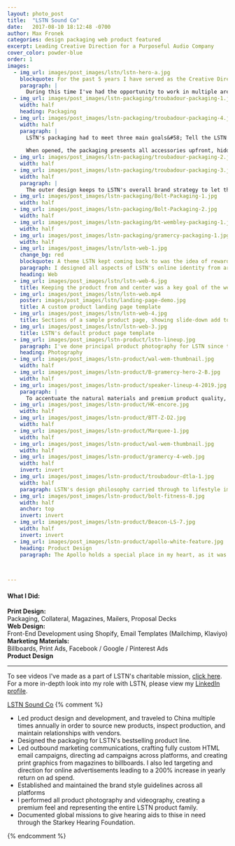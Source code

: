 ```yaml
---
layout: photo_post
title:  "LSTN Sound Co"
date:   2017-08-10 18:12:48 -0700
author: Max Fronek
categories: design packaging web product featured
excerpt: Leading Creative Direction for a Purposeful Audio Company
cover_color: powder-blue
order: 1
images:
  - img_url: images/post_images/lstn/lstn-hero-a.jpg
    blockquote: For the past 5 years I have served as the Creative Director for LSTN Sound Co. During that time I have led design efforts for the company, as well as for global partnerships with Delta Air Lines, Chivas Regal, Spotify, and more. 
    paragraph: |
      During this time I've had the opportunity to work in multiple areas of design. Some highlights of my work are listed here&#58;
  - img_url: images/post_images/lstn-packaging/troubadour-packaging-1.jpg
    width: half  
    heading: Packaging
  - img_url: images/post_images/lstn-packaging/troubadour-packaging-4.jpg
    width: half
    paragraph: |
      LSTN's packaging had to meet three main goals&#58; Tell the LSTN story of giving hearing aids, present the product and accessories in an appealing, compact manner, and maintain a clean, direct style that allowed the product to stand out.
      
      When opened, the packaging presents all accessories upfront, hidden under the branded microfibre travel bag. A small magazine-quality insert book is provided, not only offering instructions for use but telling the LSTN brand story and encouraging users to leave a review and share their purchase on social media.      
  - img_url: images/post_images/lstn-packaging/troubadour-packaging-2.jpg
    width: half
  - img_url: images/post_images/lstn-packaging/troubadour-packaging-3.jpg
    width: half
    paragraph: |
      The outer design keeps to LSTN's overall brand strategy to let the product stand on its own, using white backgrounds and minimal typography / graphical elements, letting the product stand out. A spot UV finish further sets the product apart from the rest of the packaging.
  - img_url: images/post_images/lstn-packaging/Bolt-Packaging-1.jpg
    width: half
  - img_url: images/post_images/lstn-packaging/Bolt-Packaging-2.jpg
    width: half
  - img_url: images/post_images/lstn-packaging/bt-wembley-packaging-1.jpg
    width: half    
  - img_url: images/post_images/lstn-packaging/gramercy-packaging-1.jpg
    width: half   
  - img_url: images/post_images/lstn/lstn-web-1.jpg
    change_bg: red
    blockquote: A theme LSTN kept coming back to was the idea of rewarding the customer — if someone was taking the time to browse the online store, they should be presented with new and deeper information at every opportunity.
    paragraph: I designed all aspects of LSTN's online identity from art direction to UI, and coded the theme from scratch in Shopify. The main goals were to echo their packaging design on the product pages, incorporate imagery and video as much as possible, and to ensure there was a clear user goal or call to action at all times. 
    heading: Web   
  - img_url: images/post_images/lstn/lstn-web-6.jpg
    title: Keeping the product from and center was a key goal of the website
  - img_url: images/post_images/lstn/lstn-web.mp4
    poster: images/post_images/lstn/landing-page-demo.jpg
    title: A custom product landing page template
  - img_url: images/post_images/lstn/lstn-web-4.jpg  
    title: Sections of a sample product page, showing slide-down add to cart button
  - img_url: images/post_images/lstn/lstn-web-3.jpg 
    title: LSTN's default product page template  
  - img_url: images/post_images/lstn-product/lstn-lineup.jpg
    paragraph: I've done principal product photography for LSTN since the founding of the company in 2013, when I shot their pre-launch product photos. My photography has been used in almost every way possible since then from packaging and ecommerce to full-size billboards. I continue to produce all visual content for the brand.
    heading: Photography
  - img_url: images/post_images/lstn-product/wal-wem-thumbnail.jpg
    width: half 
  - img_url: images/post_images/lstn-product/B-gramercy-hero-2-B.jpg
    width: half
  - img_url: images/post_images/lstn-product/speaker-lineup-4-2019.jpg
    paragraph: |
      To accentuate the natural materials and premium product quality, LSTN's photography uses a pure white background and removes all distractions from the image. This allows the product to set itself apart in a sea of plastic headphones.
  - img_url: images/post_images/lstn-product/HK-encore.jpg
    width: half
  - img_url: images/post_images/lstn-product/BTT-Z-D2.jpg
    width: half
  - img_url: images/post_images/lstn-product/Marquee-1.jpg
    width: half
  - img_url: images/post_images/lstn-product/wal-wem-thumbnail.jpg
    width: half    
  - img_url: images/post_images/lstn-product/gramercy-4-web.jpg
    width: half
    invert: invert
  - img_url: images/post_images/lstn-product/troubadour-dtla-1.jpg
    width: half    
    paragraph: LSTN's design philosophy carried through to lifestyle imagery, emphasizing a clean midcentury-inspired aesthetic. Adding just a little L.A. flair was key, but as always, the product was the &#35;1 priority.
  - img_url: images/post_images/lstn-product/bolt-fitness-8.jpg
    width: half
    anchor: top
    invert: invert
  - img_url: images/post_images/lstn-product/Beacon-LS-7.jpg
    width: half   
    invert: invert
  - img_url: images/post_images/lstn-product/apollo-white-feature.jpg
    heading: Product Design
    paragraph: The Apollo holds a special place in my heart, as it was the first product I helped to design while working full-time for LSTN. Though manufacturing difficulties forced us to stop producing the Apollo after only a short time, the speaker received <a title="Gizmodo used my photography in this review of the Apollo" href="https://gizmodo.com/buy-this-wooden-speaker-help-a-deaf-person-hear-1756948892" target="_blank">rave reviews</a> for both its looks and sound quality.

      

---
```


#### What I Did:

**Print Design:**  
Packaging, Collateral, Magazines, Mailers, Proposal Decks  
**Web Design:**  
Front-End Development using Shopify, Email Templates (Mailchimp, Klaviyo)  
**Marketing Materials:**  
Billboards, Print Ads, Facebook / Google / Pinterest Ads  
**Product Design**  

***

To see videos I've made as a part of LSTN's charitable mission, [click here](/lstn-mission "LSTN Documentary Filming"). For a more in-depth look into my role with LSTN, please view my [LinkedIn profile](https://linkedin.com/in/maxfronek "Max Fronek on LinkedIn").

[LSTN Sound Co](http://lstnsound.co)
{% comment %}
<ul><li>Led product design and development, and traveled to China multiple times annually in order to source new products, inspect production, and maintain relationships with vendors.</li><li>Designed the packaging for LSTN's bestselling product line.</li><li>Led outbound marketing communications, crafting fully custom HTML email campaigns, directing ad campaigns across platforms, and creating print graphics from magazines to billboards. I also led targeting and direction for online advertisements leading to a 200% increase in yearly return on ad spend.</li><li>Established and maintained the brand style guidelines across all platforms</li><li>I performed all product photography and videography, creating a premium feel and representing the entire LSTN product family.</li><li>Documented global missions to give hearing aids to thise in need through the Starkey Hearing Foundation.</li></ul> {% endcomment %}
